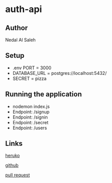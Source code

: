 # auth-api

## Author

Nedal Al Saleh

## Setup

* .env PORT = 3000
* DATABASE_URL = postgres://localhost:5432/
* SECRET = pizza

## Running the application

* nodemon index.js
* Endpoint: /signup
* Endpoint: /signin
* Endpoint: /secret
* Endpoint: /users

## Links

[heruko]()

[github](https://github.com/Nedal1994/auth-api/tree/dev)

[pull request](https://github.com/Nedal1994/auth-api/pull/1)